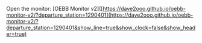 Open the monitor: [OEBB Monitor v2]([https://dave2ooo.github.io/oebb-monitor-v2/?departure_station=1290401](https://dave2ooo.github.io/oebb-monitor-v2/?departure_station=1290401&show_line=true&show_clock=false&show_header=true)
